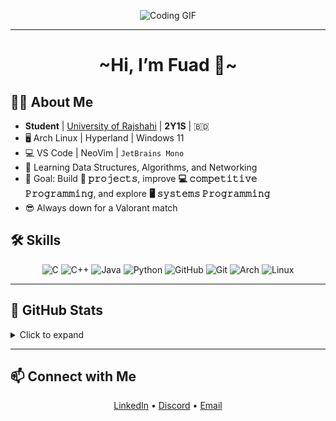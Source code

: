 <p align="center">
  <img src="https://media2.giphy.com/media/v1.Y2lkPTc5MGI3NjExcWNlYzFkYmpycmZja3p2YXg0NDJyeDl0YmpkeWtpMXh6am5xc2F0aSZlcD12MV9pbnRlcm5hbF9naWZfYnlfaWQmY3Q9Zw/zOvBKUUEERdNm/giphy.gif" alt="Coding GIF" style="max-width:100%; height:auto;">
</p>

---

<h1 align="center">~Hi, I’m Fuad 👋~</h1>

## 👨‍🎓 About Me
- **Student** | [University of Rajshahi](https://www.ru.ac.bd/) | **2Y1S** | 🇧🇩  
- 🖥️ Arch Linux | Hyperland | Windows 11  
- 💻 VS Code | NeoVim | `JetBrains Mono` 
- 🌱 Learning Data Structures, Algorithms, and Networking  
- 🎯 Goal: Build **🚀 𝚙𝚛𝚘𝚓𝚎𝚌𝚝𝚜**, improve **💻 𝚌𝚘𝚖𝚙𝚎𝚝𝚒𝚝𝚒𝚟𝚎 𝙿𝚛𝚘𝚐𝚛𝚊𝚖𝚖𝚒𝚗𝚐**, and explore **🖥 𝚜𝚢𝚜𝚝𝚎𝚖𝚜 𝙿𝚛𝚘𝚐𝚛𝚊𝚖𝚖𝚒𝚗𝚐**  
- 😎 Always down for a Valorant match 

## 🛠️ Skills
<p align="center">
  <img alt="C" src="https://skillicons.dev/icons?i=c">
  <img alt="C++" src="https://skillicons.dev/icons?i=cpp">
  <img alt="Java" src="https://skillicons.dev/icons?i=java">
  <img alt="Python" src="https://skillicons.dev/icons?i=py">
  <img alt="GitHub" src="https://skillicons.dev/icons?i=github">
  <img alt="Git" src="https://skillicons.dev/icons?i=git">
  <img alt="Arch" src="https://skillicons.dev/icons?i=arch">
  <img alt="Linux" src="https://skillicons.dev/icons?i=linux">
</p>

---

## 🚀 GitHub Stats
<details>
  <summary>Click to expand</summary>
  <p align="center">
    <img alt="GitHub Stats" src="https://github-readme-stats.vercel.app/api?username=Fuad-Ali-Bakul&show_icons=true&theme=tokyonight&hide=contribs">
  </p>
  <p align="center">
    <img alt="Top Languages" src="https://github-readme-stats.vercel.app/api/top-langs/?username=Fuad-Ali-Bakul&layout=compact&theme=tokyonight">
  </p>
</details>

---

## 📫 Connect with Me
<p align="center">
  <a href="https://www.linkedin.com/in/fuad-ali-bakul-0a454a272/" target="_blank">LinkedIn</a> •
  <a href="https://discord.gg/pgeY87Xn" target="_blank">Discord</a> •
  <a href="mailto:sbakul420@gmail.com">Email</a>
</p>
